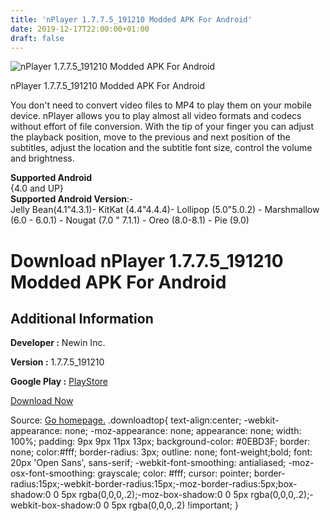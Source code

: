 ```yaml
---
title: 'nPlayer 1.7.7.5_191210 Modded APK For Android'
date: 2019-12-17T22:00:00+01:00
draft: false
---
```


![nPlayer 1.7.7.5_191210 Modded APK For Android](https://i1.wp.com/apkhome.net/wp-content/uploads/2019/12/nPlayer-1.7.7.5_191210-Modded.png "nPlayer 1.7.7.5_191210 Modded APK For Android")

  

nPlayer 1.7.7.5\_191210 Modded APK For Android

You don't need to convert video files to MP4 to play them on your mobile device. nPlayer allows you to play almost all video formats and codecs without effort of file conversion. With the tip of your finger you can adjust the playback position, move to the previous and next position of the subtitles, adjust the location and the subtitle font size, control the volume and brightness.

**Supported Android**  
{4.0 and UP}  
**Supported Android Version**:-  
Jelly Bean(4.1"4.3.1)- KitKat (4.4"4.4.4)- Lollipop (5.0"5.0.2) - Marshmallow (6.0 - 6.0.1) - Nougat (7.0 " 7.1.1) - Oreo (8.0-8.1) - Pie (9.0)

Download nPlayer 1.7.7.5\_191210 Modded APK For Android
=======================================================

Additional Information
----------------------

**Developer :** Newin Inc.

**Version :** 1.7.7.5\_191210

**Google Play :** [PlayStore](https://play.google.com/store/apps/details?id=com.newin.nplayer.pro)

  

[Download Now](https://store4app.co/post/nplayer-1-7-7-5-191210-modded-apk-for-android_1576611065)

  
Source: [Go homepage.](https://store4app.co/post/nplayer-1-7-7-5-191210-modded-apk-for-android_1576611065) .downloadtop{ text-align:center; -webkit-appearance: none; -moz-appearance: none; appearance: none; width: 100%; padding: 9px 9px 11px 13px; background-color: #0EBD3F; border: none; color:#fff; border-radius: 3px; outline: none; font-weight;bold; font: 20px 'Open Sans', sans-serif; -webkit-font-smoothing: antialiased; -moz-osx-font-smoothing: grayscale; color: #fff; cursor: pointer; border-radius:15px;-webkit-border-radius:15px;-moz-border-radius:5px;box-shadow:0 0 5px rgba(0,0,0,.2);-moz-box-shadow:0 0 5px rgba(0,0,0,.2);-webkit-box-shadow:0 0 5px rgba(0,0,0,.2) !important; }